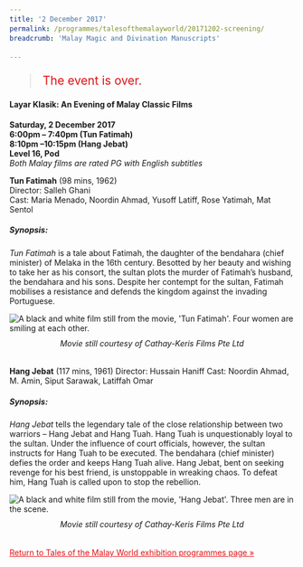 ```yaml
---
title: '2 December 2017'
permalink: /programmes/talesofthemalayworld/20171202-screening/
breadcrumb: 'Malay Magic and Divination Manuscripts'

---
```



<blockquote style="color: #E21216; font-size: 150%;">The event is over.</blockquote>

#### Layar Klasik: An Evening of Malay Classic Films

__Saturday, 2 December 2017__<br>
__6:00pm – 7:40pm (Tun Fatimah)__<br>
__8:10pm –10:15pm (Hang Jebat)__<br>
__Level 16, Pod__<br>
_Both Malay films are rated PG with English subtitles_

__Tun Fatimah__ (98 mins, 1962)<br>
Director: Salleh Ghani<br>
Cast: Maria Menado, Noordin Ahmad, Yusoff Latiff, Rose Yatimah, Mat Sentol

##### Synopsis:

_Tun Fatimah_ is a tale about Fatimah, the daughter of the bendahara (chief minister) of Melaka in the 16th century. Besotted by her beauty and wishing to take her as his consort, the sultan plots the murder of Fatimah’s husband, the bendahara and his sons. Despite her contempt for the sultan, Fatimah mobilises a resistance and defends the kingdom against the invading Portuguese.

<img srcset="/images/event-images/tmw/tun-fatimah-01-768x576-1_400w.jpg 400w, /images/event-images/tmw/tun-fatimah-01-768x576-1_760w.jpg 760w" sizes="(max-width: 500px) 40vw, 76vw" height="570" width="760" src="/images/event-images/tmw/tun-fatimah-01-768x576-1_400w.jpg" alt="A black and white film still from the movie, 'Tun Fatimah'. Four women are smiling at each other.">
<center style="margin-top: 10px;"><h6 style="margin-top: 10px;">Movie still courtesy of Cathay-Keris Films Pte Ltd</h6></center>

__Hang Jebat__ (117 mins, 1961)
Director: Hussain Haniff
Cast: Noordin Ahmad, M. Amin, Siput Sarawak, Latiffah Omar

##### Synopsis:

_Hang Jebat_ tells the legendary tale of the close relationship between two warriors – Hang Jebat and Hang Tuah. Hang Tuah is unquestionably loyal to the sultan. Under the influence of court officials, however, the sultan instructs for Hang Tuah to be executed. The bendahara (chief minister) defies the order and keeps Hang Tuah alive. Hang Jebat, bent on seeking revenge for his best friend, is unstoppable in wreaking chaos. To defeat him, Hang Tuah is called upon to stop the rebellion.

<img srcset="/images/event-images/tmw/hang-jebat-01-768x576-1_400w.jpg 400w, /images/event-images/tmw/hang-jebat-01-768x576-1_760w.jpg 760w" sizes="(max-width: 500px) 40vw, 76vw" height="570" width="760" src="/images/event-images/tmw/hang-jebat-01-768x576-1_400w.jpg" alt="A black and white film still from the movie, 'Hang Jebat'. Three men are in the scene.">
<center style="margin-top: 10px;"><h6 style="margin-top: 10px;">Movie still courtesy of Cathay-Keris Films Pte Ltd</h6></center>

<a href="/exhibitions/past-exhibitions/talesofthemalayworld/programmes/" style="color:#E21216;">Return to Tales of the Malay World exhibition programmes page &#187;</a>
